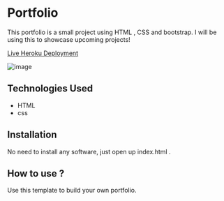 # Portfolio

This portfolio is a small project using HTML , CSS and bootstrap. I will be using this to showcase upcoming projects!

[Live Heroku Deployment](https://portfolio-brandonf.herokuapp.com/)

![image](https://user-images.githubusercontent.com/112343983/190522105-9a273479-8925-47ce-8488-bc6906b3e27d.png)

## Technologies Used

* HTML
* css

## Installation

No need to install any software, just open up index.html .

## How to use ?

Use this template to build your own portfolio.
